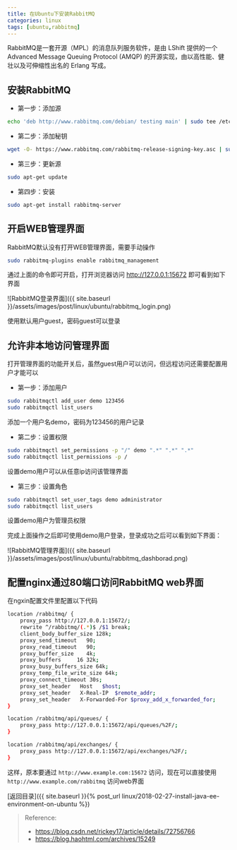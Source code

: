 ```yaml
---
title: 在Ubuntu下安装RabbitMQ
categories: linux
tags: [ubuntu,rabbitmq]
---
```



RabbitMQ是一套开源（MPL）的消息队列服务软件，是由 LShift 提供的一个 Advanced Message Queuing Protocol (AMQP) 
的开源实现，由以高性能、健壮以及可伸缩性出名的 Erlang 写成。


## 安装RabbitMQ

- 第一步：添加源
```bash
echo 'deb http://www.rabbitmq.com/debian/ testing main' | sudo tee /etc/apt/sources.list.d/rabbitmq.list
```

- 第二步：添加秘钥
```bash
wget -O- https://www.rabbitmq.com/rabbitmq-release-signing-key.asc | sudo apt-key add
```

- 第三步：更新源
```bash
sudo apt-get update
```

- 第四步：安装
```bash
sudo apt-get install rabbitmq-server
```

## 开启WEB管理界面

RabbitMQ默认没有打开WEB管理界面，需要手动操作

```bash
sudo rabbitmq-plugins enable rabbitmq_management
```
通过上面的命令即可开启，打开浏览器访问 http://127.0.0.1:15672 即可看到如下界面

![RabbitMQ登录界面]({{ site.baseurl }}/assets/images/post/linux/ubuntu/rabbitmq_login.png)

使用默认用户guest，密码guest可以登录


## 允许非本地访问管理界面

打开管理界面的功能开关后，虽然guest用户可以访问，但远程访问还需要配置用户才能可以

- 第一步：添加用户
```bash
sudo rabbitmqctl add_user demo 123456
sudo rabbitmqctl list_users
```
添加一个用户名demo，密码为123456的用户记录

- 第二步：设置权限
```bash
sudo rabbitmqctl set_permissions -p "/" demo ".*" ".*" ".*"
sudo rabbitmqctl list_permissions -p /
```
设置demo用户可以从任意ip访问该管理界面

- 第三步：设置角色
```bash
sudo rabbitmqctl set_user_tags demo administrator
sudo rabbitmqctl list_users
```
设置demo用户为管理员权限

完成上面操作之后即可使用demo用户登录，登录成功之后可以看到如下界面：

![RabbitMQ管理界面]({{ site.baseurl }}/assets/images/post/linux/ubuntu/rabbitmq_dashborad.png)

## 配置nginx通过80端口访问RabbitMQ web界面


在ngxin配置文件里配置以下代码

```bash
location /rabbitmq/ {
    proxy_pass http://127.0.0.1:15672/;
    rewrite ^/rabbitmq/(.*)$ /$1 break;
    client_body_buffer_size 128k;
    proxy_send_timeout   90;
    proxy_read_timeout   90;
    proxy_buffer_size    4k;
    proxy_buffers     16 32k;
    proxy_busy_buffers_size 64k;
    proxy_temp_file_write_size 64k;
    proxy_connect_timeout 30s;
    proxy_set_header   Host   $host;
    proxy_set_header   X-Real-IP  $remote_addr;
    proxy_set_header   X-Forwarded-For $proxy_add_x_forwarded_for;
}

location /rabbitmq/api/queues/ {
    proxy_pass http://127.0.0.1:15672/api/queues/%2F/;
}

location /rabbitmq/api/exchanges/ {
    proxy_pass http://127.0.0.1:15672/api/exchanges/%2F/;
}

```

这样，原本要通过 `http://www.example.com:15672` 访问，现在可以直接使用 `http://www.example.com/rabbitmq` 访问web界面


[返回目录]({{ site.baseurl }}{% post_url linux/2018-02-27-install-java-ee-environment-on-ubuntu %})


> Reference:
> - https://blog.csdn.net/rickey17/article/details/72756766
> - https://blog.haohtml.com/archives/15249
